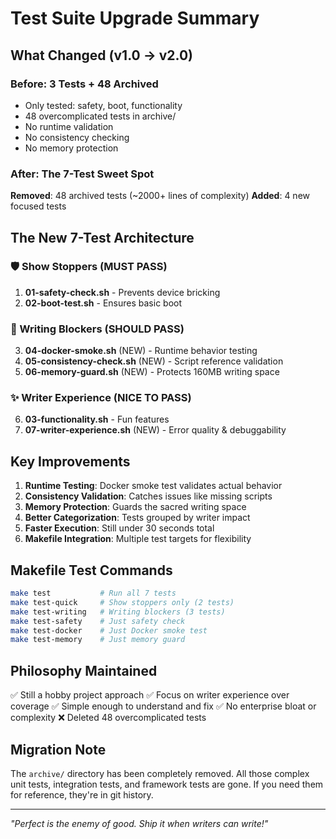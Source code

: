 # Test Suite Upgrade Summary

## What Changed (v1.0 → v2.0)

### Before: 3 Tests + 48 Archived
- Only tested: safety, boot, functionality
- 48 overcomplicated tests in archive/
- No runtime validation
- No consistency checking
- No memory protection

### After: The 7-Test Sweet Spot
**Removed**: 48 archived tests (~2000+ lines of complexity)
**Added**: 4 new focused tests

## The New 7-Test Architecture

### 🛡️ Show Stoppers (MUST PASS)
1. **01-safety-check.sh** - Prevents device bricking
2. **02-boot-test.sh** - Ensures basic boot

### 🚧 Writing Blockers (SHOULD PASS)  
3. **04-docker-smoke.sh** (NEW) - Runtime behavior testing
4. **05-consistency-check.sh** (NEW) - Script reference validation
5. **06-memory-guard.sh** (NEW) - Protects 160MB writing space

### ✨ Writer Experience (NICE TO PASS)
6. **03-functionality.sh** - Fun features
7. **07-writer-experience.sh** (NEW) - Error quality & debuggability

## Key Improvements

1. **Runtime Testing**: Docker smoke test validates actual behavior
2. **Consistency Validation**: Catches issues like missing scripts
3. **Memory Protection**: Guards the sacred writing space
4. **Better Categorization**: Tests grouped by writer impact
5. **Faster Execution**: Still under 30 seconds total
6. **Makefile Integration**: Multiple test targets for flexibility

## Makefile Test Commands

```bash
make test           # Run all 7 tests
make test-quick     # Show stoppers only (2 tests)
make test-writing   # Writing blockers (3 tests)
make test-safety    # Just safety check
make test-docker    # Just Docker smoke test
make test-memory    # Just memory guard
```

## Philosophy Maintained

✅ Still a hobby project approach
✅ Focus on writer experience over coverage
✅ Simple enough to understand and fix
✅ No enterprise bloat or complexity
❌ Deleted 48 overcomplicated tests

## Migration Note

The `archive/` directory has been completely removed. All those complex unit tests, integration tests, and framework tests are gone. If you need them for reference, they're in git history.

---

*"Perfect is the enemy of good. Ship it when writers can write!"*